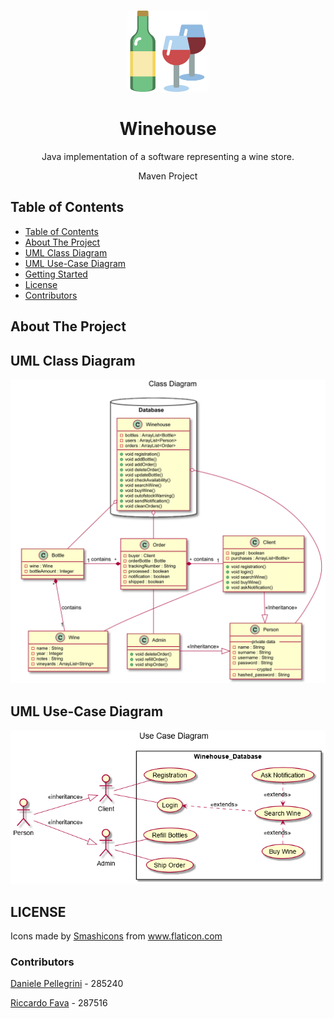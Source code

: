 <!-- PROJECT LOGO -->
  <br />
    <p align="center">
  <a href="https://github.com/danielepelleg/software_engineering">
    <img src="./src/main/resources/wine.png" alt="Logo" width="130" height="130">
  </a>
  <h1 align="center">Winehouse</h1>
  <p align="center">
    Java implementation of a software representing a wine store.
  </p>
  <p align="center">
    Maven Project
  </p>
  
  <!-- TABLE OF CONTENTS -->
  ## Table of Contents
  
  - [Table of Contents](#table-of-contents)
  - [About The Project](#about-the-project)
  - [UML Class Diagram](#uml-class-diagram)
  - [UML Use-Case Diagram](#uml-usecase-diagram)
  - [Getting Started](#getting-started)
  - [License](#license)
  - [Contributors](#contributors)
   
   <!-- ABOUT THE PROJECT -->
   ## About The Project
   
   <!-- UML CLASS DIAGRAM -->
   ## UML Class Diagram
   ![UMLClass](src/main/resources/Diagram1.png)
   
   <!-- UML USE-CASE DIAGRAM -->
   ## UML Use-Case Diagram
   ![UMLUseCase](src/main/resources/Diagram2.png)
   
   <!-- LICENSE -->
   ## LICENSE
   <div>Icons made by <a href="https://www.flaticon.com/authors/smashicons" title="Smashicons">Smashicons</a> from <a href="https://www.flaticon.com/"title="Flaticon">www.flaticon.com</a></div>
   
   <!-- CONTRIBUTORS -->
   ### Contributors
   [Daniele Pellegrini](https://github.com/danielepelleg) - 285240
   
   [Riccardo Fava](https://github.com/BeleRicks11) - 287516